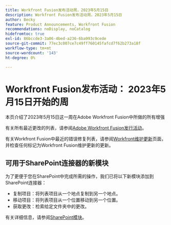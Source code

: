 ```yaml
---
title: Workfront Fusion发布活动周，2023年5月15日
description: Workfront Fusion发布活动周，2023年5月15日
author: Becky
feature: Product Announcements, Workfront Fusion
recommendations: noDisplay, noCatalog
hidefromtoc: true
exl-id: 86bccde3-3a06-4bed-a236-6ba993c9cede
source-git-commit: 77ec3c007ce7c49ff760145fafcd7f62b273a18f
workflow-type: tm+mt
source-wordcount: '143'
ht-degree: 0%

---
```


# Workfront Fusion发布活动： 2023年5月15日开始的周

本页介绍了2023年5月15日这一周在Adobe Workfront Fusion中所做的所有增强

有关所有最近更改的列表，请参阅[Adobe Workfront Fusion发行活动](/help/workfront-fusion/fusion-product-releases/fusion-release-activity.md)。

有关Workfront Fusion中最近的错误修复列表，请参阅[Workfront维护更新](https://experienceleague.adobe.com/docs/workfront-known-issues/releases/current-updates.html?lang=zh-Hans)页面，并检查任何标记为Workfront Fusion维护更新的更新。

## 可用于SharePoint连接器的新模块

为了更便于您在SharePoint中完成所需的操作，我们已将以下新模块添加到SharePoint连接器：

* 复制项目：将列表项目从一个地点复制到另一个地点。
* 移动项目：将列表项目从一个位置移动到另一个位置。
* 获取更改：检索给定文件夹中的更改。

有关详细信息，请参阅[SharePoint模块](/help/workfront-fusion/references/apps-and-modules/third-party-connectors/sharepoint-modules.md)。
